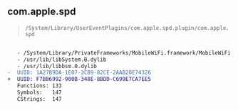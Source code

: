 ## com.apple.spd

> `/System/Library/UserEventPlugins/com.apple.spd.plugin/com.apple.spd`

```diff

   - /System/Library/PrivateFrameworks/MobileWiFi.framework/MobileWiFi
   - /usr/lib/libSystem.B.dylib
   - /usr/lib/libbsm.0.dylib
-  UUID: 1A27B9DA-1E07-3CB9-82CE-2AAB20E74326
+  UUID: F7B86992-900B-348E-8BDD-C699E7CA7EE5
   Functions: 133
   Symbols:   147
   CStrings:  147

```
